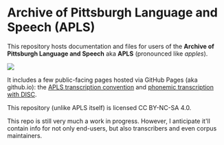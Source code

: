 # Archive of Pittsburgh Language and Speech (APLS)

This repository hosts documentation and files for users of the **Archive of Pittsburgh Language and Speech** aka **APLS** (pronounced like _apples_).

[![](https://i.creativecommons.org/l/by-nc-sa/4.0/88x31.png)](https://creativecommons.org/licenses/by-nc-sa/4.0/)

It includes a few public-facing pages hosted via GitHub Pages (aka github.io): the [APLS transcription convention](https://djvill.github.io/APLS/doc/Transcription-Convention.html) and [phonemic transcription with DISC](https://djvill.github.io/APLS/doc/Phonemic-Transcription.html).

This repository (unlike APLS itself) is licensed CC BY-NC-SA 4.0.

This repo is still very much a work in progress.
However, I anticipate it'll contain info for not only end-users, but also transcribers and even corpus maintainers.
